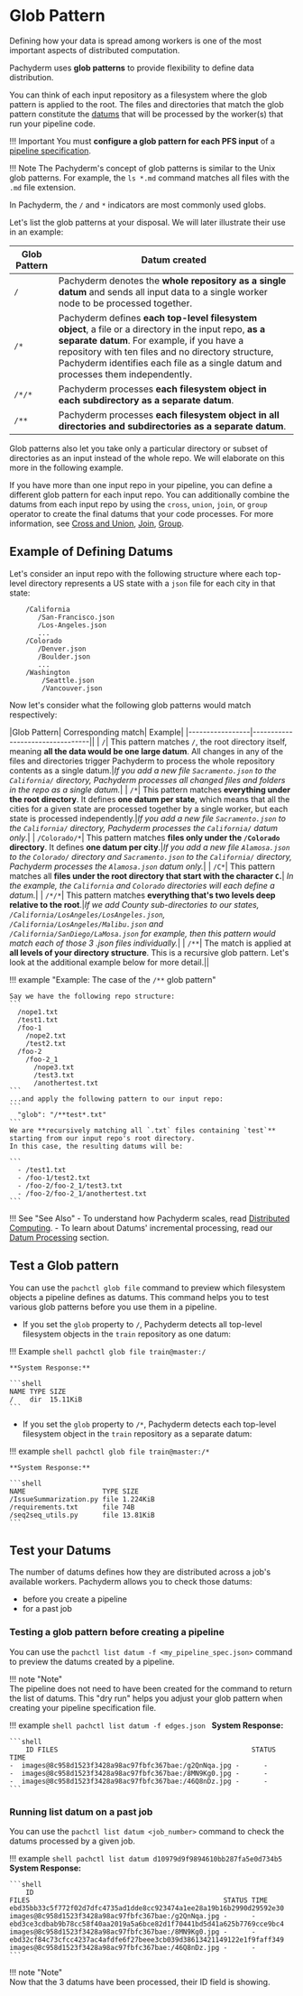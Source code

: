 # Glob Pattern

Defining how your data is spread among workers is one of
the most important aspects of distributed computation.

Pachyderm uses **glob patterns** to provide flexibility to
define data distribution.

You can think of each input repository as a filesystem where
the glob pattern is applied to the root. 
The files and directories that match the
glob pattern constitute the [datums](https://docs.pachyderm.com/latest/concepts/pipeline-concepts/datum/)
that will be processed by the worker(s) that run your pipeline code.

!!! Important
        You must **configure a glob pattern for each PFS input** of a [pipeline specification](). 

!!! Note
     The Pachyderm's concept of glob patterns is similar to the Unix glob patterns.
     For example, the `ls *.md` command matches all files with the
     `.md` file extension.


In Pachyderm, the `/` and `*` indicators are most
commonly used globs.

Let's list the glob patterns at your disposal. We will later illustrate their use in an example:

| Glob Pattern     | Datum created|
|-----------------|---------------------------------|
| `/` | Pachyderm denotes the **whole repository as a single datum** and sends all input data to a single worker node to be processed together.|
| `/*`| Pachyderm defines **each top-level filesystem object**, a file or a directory in the input repo, **as a separate datum**. For example, if you have a repository with ten files and no directory structure, Pachyderm identifies each file as a single datum and processes them independently.|
| `/*/*`| Pachyderm processes **each filesystem object in each subdirectory as a separate datum**.|
| `/**` | Pachyderm processes **each filesystem object in all directories and subdirectories as a separate datum**.|

Glob patterns also let you take only a particular directory or subset of
directories as an input instead of the whole repo.
We will elaborate on this more in the following example.

If you have more than one input repo in your pipeline,
you can define a different glob pattern for each input
repo. You can additionally combine the datums from each input repo
by using the `cross`, `union`, `join`, or `group` operator to
create the final datums that your code processes.
For more information, see [Cross and Union](./cross-union.md), [Join](./join.md), [Group](./group.md).

## Example of Defining Datums
Let's consider an input repo with the following structure where each top-level directory represents a US
state with a `json` file for each city in that state:

```
    /California
       /San-Francisco.json
       /Los-Angeles.json
       ...
    /Colorado
       /Denver.json
       /Boulder.json
       ...
    /Washington
        /Seattle.json
        /Vancouver.json
```


Now let's consider what the following glob patterns would match respectively:

|Glob Pattern| Corresponding match| Example|
|-----------------|---------------------------------||
| `/`| This pattern matches `/`, the root directory itself, meaning **all the data would be one large datum**. All changes in any of the files and directories trigger Pachyderm to process the whole repository contents as a single datum.|*If you add a new file `Sacramento.json` to the `California/` directory, Pachyderm processes all changed files and folders in the repo as a single datum.*|
| `/*`| This pattern matches **everything under the root directory**. It defines **one datum per state**, which means that all the cities for a given state are processed together by a single worker, but each state is processed independently.|*If you add a new file `Sacramento.json` to the `California/` directory, Pachyderm processes the `California/` datum only*.|
| `/Colorado/*`| This pattern matches **files only under the `/Colorado` directory**. It defines **one datum per city**.|*If you add a new file `Alamosa.json` to the `Colorado/` directory and `Sacramento.json` to the `California/` directory, Pachyderm processes the `Alamosa.json` datum only.*|
| `/C*`|  This pattern matches all **files under the root directory that start with the character `C`.**| *In the example, the `California` and  `Colorado` directories will each define a datum.*|
| `/*/*`|  This pattern matches **everything that's two levels deep relative to the root**.|*If we add County sub-directories to our states, `/California/LosAngeles/LosAngeles.json`, `/California/LosAngeles/Malibu.json` and `/California/SanDiego/LaMosa.json` for example, then this pattern would match each of those 3 .json files individually.*|
| `/**`| The match is applied at **all levels of your directory structure**. This is a recursive glob pattern. Let's look at the additional example below for more detail.||


!!! example "Example: The case of the `/**` glob pattern"
    

    Say we have the following repo structure:
    ```
      /nope1.txt
      /test1.txt
      /foo-1
        /nope2.txt
        /test2.txt
      /foo-2
        /foo-2_1
          /nope3.txt
          /test3.txt
          /anothertest.txt
    ```
    ...and apply the following pattern to our input repo:
    ```
      "glob": "/**test*.txt"
    ```
    We are **recursively matching all `.txt` files containing `test`** starting from our input repo's root directory.
    In this case, the resulting datums will be:
    
    ```
      - /test1.txt
      - /foo-1/test2.txt
      - /foo-2/foo-2_1/test3.txt
      - /foo-2/foo-2_1/anothertest.txt
    ```


!!! See "See Also"
        - To understand how Pachyderm scales, read [Distributed Computing](https://docs.pachyderm.com/latest/concepts/advanced-concepts/distributed_computing/).
        - To learn about Datums' incremental processing, read our [Datum Processing](https://docs.pachyderm.com/latest/concepts/pipeline-concepts/datum/relationship-between-datums/#datum-processing) section.
## Test a Glob pattern

You can use the `pachctl glob file` command to preview which filesystem
objects a pipeline defines as datums. This command helps
you to test various glob patterns before you use them in a pipeline.

* If you set the `glob` property to `/`, Pachyderm detects all
top-level filesystem objects in the `train` repository as one
datum:

!!! Example
    ```shell
    pachctl glob file train@master:/
    ```

    **System Response:**

    ```shell
    NAME TYPE SIZE
    /    dir  15.11KiB
    ```

* If you set the `glob` property to `/*`, Pachyderm detects each
top-level filesystem object in the `train` repository as a separate
datum:

!!! example
    ```shell
    pachctl glob file train@master:/*
    ```

    **System Response:**

    ```shell
    NAME                   TYPE SIZE
    /IssueSummarization.py file 1.224KiB
    /requirements.txt      file 74B
    /seq2seq_utils.py      file 13.81KiB
    ```

## Test your Datums

The number of datums defines how they are distributed across a job's available workers. 
Pachyderm allows you to check those datums:

  - before you create a pipeline 
  - for a past job 

### Testing a glob pattern before creating a pipeline
You can use the `pachctl list datum -f <my_pipeline_spec.json>` command to preview the datums created by a pipeline. 

!!! note "Note"  
    The pipeline does not need to have been created for the command to return the list of datums. This "dry run" helps you adjust your glob pattern when creating your pipeline specification file.
 

!!! example
    ```shell
    pachctl list datum -f edges.json
    ```
    **System Response:**

    ```shell
        ID FILES                                                STATUS TIME
    -  images@8c958d1523f3428a98ac97fbfc367bae:/g2QnNqa.jpg -      -
    -  images@8c958d1523f3428a98ac97fbfc367bae:/8MN9Kg0.jpg -      -
    -  images@8c958d1523f3428a98ac97fbfc367bae:/46Q8nDz.jpg -      -
    ```

### Running list datum on a past job 
You can use the `pachctl list datum <job_number>` command to check the datums processed by a given job.

!!! example
    ```shell
    pachctl list datum d10979d9f9894610bb287fa5e0d734b5
    ```
    **System Response:**

    ```shell
        ID                                                                   FILES                                                STATUS TIME
    ebd35bb33c5f772f02d7dfc4735ad1dde8cc923474a1ee28a19b16b2990d29592e30 images@8c958d1523f3428a98ac97fbfc367bae:/g2QnNqa.jpg -      -
    ebd3ce3cdbab9b78cc58f40aa2019a5a6bce82d1f70441bd5d41a625b7769cce9bc4 images@8c958d1523f3428a98ac97fbfc367bae:/8MN9Kg0.jpg -      -
    ebd32cf84c73cfcc4237ac4afdfe6f27beee3cb039d38613421149122e1f9faff349 images@8c958d1523f3428a98ac97fbfc367bae:/46Q8nDz.jpg -      -
    ```

!!! note "Note"  
    Now that the 3 datums have been processed, their ID field is showing.


